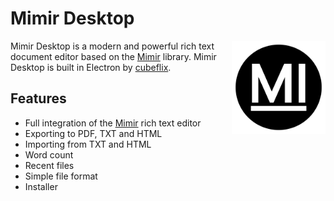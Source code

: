 # Mimir Desktop

<img style="float: right;" src="resources/icon.png" width="150px">

Mimir Desktop is a modern and powerful rich text document editor based on the [Mimir](https://github.com/cubeflix/mimir) library. Mimir Desktop is built in Electron by [cubeflix](https://github.com/cubeflix).

## Features

- Full integration of the [Mimir](https://github.com/cubeflix/mimir) rich text editor
- Exporting to PDF, TXT and HTML
- Importing from TXT and HTML
- Word count
- Recent files
- Simple file format
- Installer